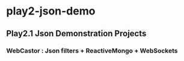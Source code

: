 play2-json-demo
===============

## Play2.1 Json Demonstration Projects

### WebCastor : Json filters + ReactiveMongo + WebSockets

